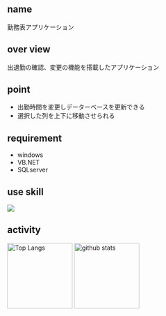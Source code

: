 ## name
勤務表アプリケーション

## over view
出退勤の確認、変更の機能を搭載したアプリケーション

## point
- 出勤時間を変更しデーターベースを更新できる
- 選択した列を上下に移動させられる

## requirement
- windows
- VB.NET
- SQLserver

## use skill
<p align="left">
  <a href="https://skillicons.dev">
    <img src="https://skillicons.dev/icons?i=git,visualstudio,dotnet" />
  </a>
</p>

## activity
<p align="left"> 
  <img alt="Top Langs" height="150px" src="https://github-readme-stats.vercel.app/api/top-langs/?username=d-tsukamoto&layout=compact&show_icons=true&theme=onedark" />
  <img alt="github stats" height="150px" src="https://github-readme-stats.vercel.app/api?username=d-tsukamoto&theme=onedark&show_icons=ture" />
</p>
